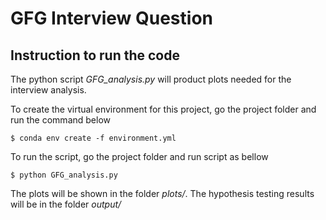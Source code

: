 # GFG Interview Question

## Instruction to run the code

The python script *GFG_analysis.py* will product plots needed
for the interview analysis.

To create the virtual environment for this project, 
go the project folder and run the command below
```
$ conda env create -f environment.yml
```

To run the script, go the project folder and run script as bellow
```ssh
$ python GFG_analysis.py
``` 

The plots will be shown in the folder *plots/*.
The hypothesis testing results will be in the folder *output/*

